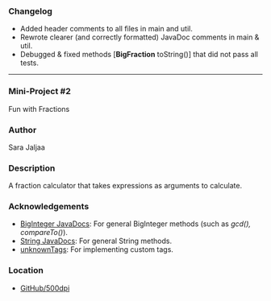 ### Changelog
- Added header comments to all files in main and util.
- Rewrote clearer (and correctly formatted) JavaDoc comments in main & util.
- Debugged & fixed methods [**BigFraction** toString()] that did not pass all tests.

***

### Mini-Project #2
Fun with Fractions 

### Author
Sara Jaljaa

### Description
A fraction calculator that takes expressions as arguments to calculate.

### Acknowledgements 
- [BigInteger JavaDocs](https://docs.oracle.com/javase/8/docs/api/java/math/BigInteger.html):
For general BigInteger methods (such as *gcd(), compareTo()*).
- [String JavaDocs](https://checkstyle.org/checks/javadoc/javadoctype.html#JavadocType): 
For general String methods.
- [unknownTags](https://checkstyle.org/checks/javadoc/javadoctype.html#JavadocType):
For implementing custom tags.

### Location 
- [GitHub/500dpi](https://github.com/500dpi/fun-with-fractions)